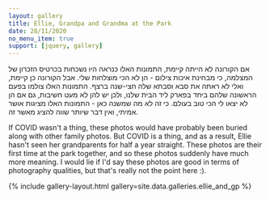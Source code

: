 ```yaml
--- 
layout: gallery 
title: Ellie, Grandpa and Grandma at the Park 
date: 28/11/2020
no_menu_item: true 
support: [jquery, gallery] 
--- 
```


<div class="hebrew-col" markdown="1">

אם הקורונה לא הייתה קיימת, התמונות האלו כנראה היו נשכחות בכרטיס הזכרון של המצלמה, כי מבחינת איכות צילום - הן לא הכי מוצלחות שלי. אבל הקורונה כן קיימת, ואלי לא ראתה את סבא וסבתא שלה חצי-שנה ברצף. התמונות האלו  צולמו בפעם הראשונה שלהם ביחד בפארק ליד הבית שלנו, ולכן יש להן לא מעט חשיבות, גם אם הן לא יצאו לי הכי טוב בעולם. כי זה לא מה שמשנה כאן - התמונות האלו מציגות אושר אמיתי, ואין דבר שיותר שווה להציג מאשר זה.

</div>

<div class="english-col" markdown="1">

If COVID wasn't a thing, these photos would have probably been buried along with other family photos. But COVID is a thing, and as a result, Ellie hasn't seen her grandparents for half a year straight. These photos are their first time at the park together, and so these photos suddenly have much more meaning. I would lie if I'd say these photos are good in terms of photography qualities, but that's really not the point here :).

</div>

<div class="end-lang-cols"></div>
{% include gallery-layout.html gallery=site.data.galleries.ellie_and_gp %} 
